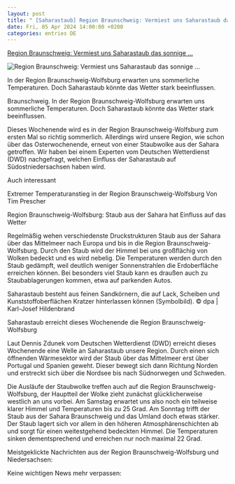 ```yaml
---
layout: post
title: " [Saharastaub] Region Braunschweig: Vermiest uns Saharastaub das sonnige ..."
date: Fri, 05 Apr 2024 14:00:00 +0200
categories: entries DE
---
```

[Region Braunschweig: Vermiest uns Saharastaub das sonnige ...](https://www.braunschweiger-zeitung.de/braunschweig/article242034632/Region-Braunschweig-Vermiest-uns-Saharastaub-das-sonnige-Wetter.html)

![Region Braunschweig: Vermiest uns Saharastaub das sonnige ...](https://img.sparknews.funkemedien.de/242034630/242034630_1712322515_v16_9_1600.jpeg)

In der Region Braunschweig-Wolfsburg erwarten uns sommerliche Temperaturen. Doch Saharastaub könnte das Wetter stark beeinflussen.

Braunschweig. In der Region Braunschweig-Wolfsburg erwarten uns sommerliche Temperaturen. Doch Saharastaub könnte das Wetter stark beeinflussen.

Dieses Wochenende wird es in der Region Braunschweig-Wolfsburg zum ersten Mal so richtig sommerlich. Allerdings wird unsere Region, wie schon über das Osterwochenende, erneut von einer Staubwolke aus der Sahara getroffen. Wir haben bei einem Experten vom Deutschen Wetterdienst (DWD) nachgefragt, welchen Einfluss der Saharastaub auf Südostniedersachsen haben wird.

Auch interessant

Extremer Temperaturanstieg in der Region Braunschweig-Wolfsburg Von Tim Prescher

Region Braunschweig-Wolfsburg: Staub aus der Sahara hat Einfluss auf das Wetter

Regelmäßig wehen verschiedenste Druckstrukturen Staub aus der Sahara über das Mittelmeer nach Europa und bis in die Region Braunschweig-Wolfsburg. Durch den Staub wird der Himmel bei uns großflächig von Wolken bedeckt und es wird nebelig. Die Temperaturen werden durch den Staub gedämpft, weil deutlich weniger Sonnenstrahlen die Erdoberfläche erreichen können. Bei besonders viel Staub kann es draußen auch zu Staubablagerungen kommen, etwa auf parkenden Autos.

Saharastaub besteht aus feinen Sandkörnern, die auf Lack, Scheiben und Kunststoffoberflächen Kratzer hinterlassen können (Symbolbild). © dpa | Karl-Josef Hildenbrand

Saharastaub erreicht dieses Wochenende die Region Braunschweig-Wolfsburg

Laut Dennis Zdunek vom Deutschen Wetterdienst (DWD) erreicht dieses Wochenende eine Welle an Saharastaub unsere Region. Durch einen sich öffnenden Wärmesektor wird der Staub über das Mittelmeer erst über Portugal und Spanien geweht. Dieser bewegt sich dann Richtung Norden und erstreckt sich über die Nordsee bis nach Südnorwegen und Schweden.

Die Ausläufe der Staubwolke treffen auch auf die Region Braunschweig-Wolfsburg, der Hauptteil der Wolke zieht zunächst glücklicherweise westlich an uns vorbei. Am Samstag erwartet uns also noch ein teilweise klarer Himmel und Temperaturen bis zu 25 Grad. Am Sonntag trifft der Staub aus der Sahara Braunschweig und das Umland doch etwas stärker. Der Staub lagert sich vor allem in den höheren Atmosphärenschichten ab und sorgt für einen weitestgehend bedeckten Himmel. Die Temperaturen sinken dementsprechend und erreichen nur noch maximal 22 Grad.

Meistgeklickte Nachrichten aus der Region Braunschweig-Wolfsburg und Niedersachsen:

Keine wichtigen News mehr verpassen:

